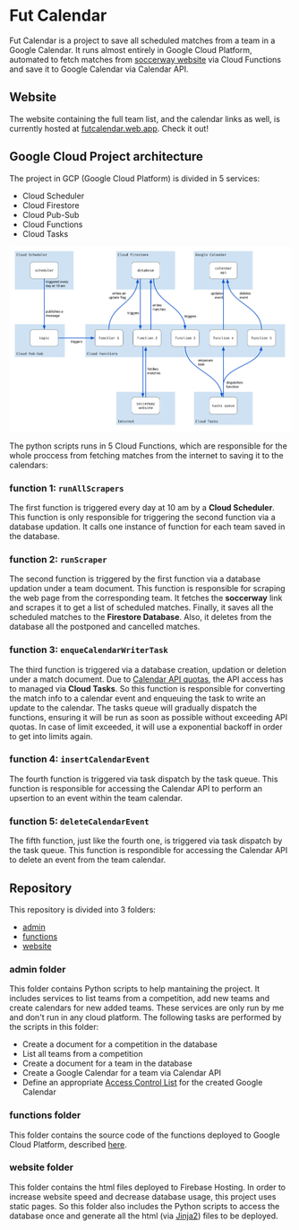 # Fut Calendar
Fut Calendar is a project to save all scheduled matches from a team in a Google Calendar. It runs almost entirely in Google Cloud Platform, automated to fetch matches from [soccerway website](https://soccerway.com/) via Cloud Functions and save it to Google Calendar via Calendar API.

## Website
The website containing the full team list, and the calendar links as well, is currently hosted at [futcalendar.web.app](https://futcalendar.web.app). Check it out!

## Google Cloud Project architecture
The project in GCP (Google Cloud Platform) is divided in 5 services:
- Cloud Scheduler
- Cloud Firestore
- Cloud Pub-Sub
- Cloud Functions
- Cloud Tasks

![project diagram](diagram.png?raw=true)

The python scripts runs in 5 Cloud Functions, which are responsible for the whole proccess from fetching matches from the internet to saving it to the calendars:

### function 1: `runAllScrapers`
The first function is triggered every day at 10 am by a **Cloud Scheduler**. This function is only responsible for triggering the second function via a database updation. It calls one instance of function for each team saved in the database.

### function 2: `runScraper`
The second function is triggered by the first function via a database updation under a team document. This function is responsible for scraping the web page from the corresponding team. It fetches the **soccerway** link and scrapes it to get a list of scheduled matches. Finally, it saves all the scheduled matches to the **Firestore Database**. Also, it deletes from the database all the postponed and cancelled matches.

### function 3: `enqueCalendarWriterTask`
The third function is triggered via a database creation, updation or deletion under a match document. Due to [Calendar API quotas](https://developers.google.com/calendar/api/guides/quota), the API access has to managed via **Cloud Tasks**. So this function is responsible for converting the match info to a calendar event and enqueuing the task to write an update to the calendar. The tasks queue will gradually dispatch the functions, ensuring it will be run as soon as possible without exceeding API quotas. In case of limit exceeded, it will use a exponential backoff in order to get into limits again.

### function 4: `insertCalendarEvent`
The fourth function is triggered via task dispatch by the task queue. This function is responsible for accessing the Calendar API to perform an upsertion to an event within the team calendar.

### function 5: `deleteCalendarEvent`
The fifth function, just like the fourth one, is triggered via task dispatch by the task queue. This function is respondible for accessing the Calendar API to delete an event from the team calendar.

## Repository
This repository is divided into 3 folders:
- [admin](#admin-folder)
- [functions](#functions-folder)
- [website](#website-folder)

### admin folder
This folder contains Python scripts to help mantaining the project. It includes services to list teams from a competition, add new teams and create calendars for new added teams. These services are only run by me and don't run in any cloud platform. The following tasks are performed by the scripts in this folder:
- Create a document for a competition in the database
- List all teams from a competition
- Create a document for a team in the database
- Create a Google Calendar for a team via Calendar API
- Define an appropriate [Access Control List](https://developers.google.com/calendar/api/v3/reference/acl) for the created Google Calendar

### functions folder
This folder contains the source code of the functions deployed to Google Cloud Platform, described [here](#google-cloud-project-architecture).

### website folder
This folder contains the html files deployed to Firebase Hosting. In order to increase website speed and decrease database usage, this project uses static pages. So this folder also includes the Python scripts to access the database once and generate all the html (via [Jinja2](https://pypi.org/project/Jinja2/)) files to be deployed.